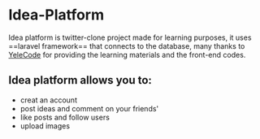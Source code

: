 # Idea-Platform
Idea platform is twitter-clone project made for learning purposes, it uses ==laravel framework== that connects to the database, many thanks to [YeleCode](https://github.com/yelocode) for providing the learning materials and the front-end codes.

## Idea platform allows you to:
- creat an account
- post ideas and comment on your friends' 
- like posts and follow users
- upload images
